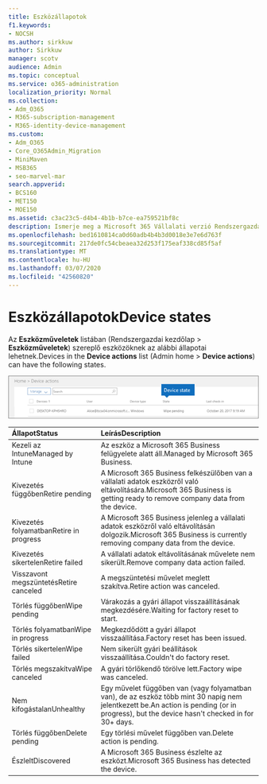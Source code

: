 ```yaml
---
title: Eszközállapotok
f1.keywords:
- NOCSH
ms.author: sirkkuw
author: Sirkkuw
manager: scotv
audience: Admin
ms.topic: conceptual
ms.service: o365-administration
localization_priority: Normal
ms.collection:
- Adm_O365
- M365-subscription-management
- M365-identity-device-management
ms.custom:
- Adm_O365
- Core_O365Admin_Migration
- MiniMaven
- MSB365
- seo-marvel-mar
search.appverid:
- BCS160
- MET150
- MOE150
ms.assetid: c3ac23c5-d4b4-4b1b-b7ce-ea759521bf8c
description: Ismerje meg a Microsoft 365 Vállalati verzió Rendszergazdai kezdőlapjának Eszközműveletek listájában található különböző eszközállapotokat.
ms.openlocfilehash: bed1610814ca0d60adb4b4b3d0018e3e7e6d763f
ms.sourcegitcommit: 217de0fc54cbeaea32d253f175eaf338cd85f5af
ms.translationtype: MT
ms.contentlocale: hu-HU
ms.lasthandoff: 03/07/2020
ms.locfileid: "42560820"
---
```

# <a name="device-states"></a><span data-ttu-id="91203-103">Eszközállapotok</span><span class="sxs-lookup"><span data-stu-id="91203-103">Device states</span></span>

<span data-ttu-id="91203-104">Az **Eszközműveletek** listában (Rendszergazdai kezdőlap \> **Eszközműveletek**) szereplő eszközöknek az alábbi állapotai lehetnek.</span><span class="sxs-lookup"><span data-stu-id="91203-104">Devices in the **Device actions** list (Admin home \> **Device actions**) can have the following states.</span></span>
  
![In the Device actions list, you can see the Devices states.](../media/a621c47e-45d9-4e1a-beb9-c03254d40c1d.png)
  
|<span data-ttu-id="91203-106">**Állapot**</span><span class="sxs-lookup"><span data-stu-id="91203-106">**Status**</span></span>|<span data-ttu-id="91203-107">**Leírás**</span><span class="sxs-lookup"><span data-stu-id="91203-107">**Description**</span></span>|
|:-----|:-----|
|<span data-ttu-id="91203-108">Kezeli az Intune</span><span class="sxs-lookup"><span data-stu-id="91203-108">Managed by Intune</span></span>  <br/> |<span data-ttu-id="91203-109">Az eszköz a Microsoft 365 Business felügyelete alatt áll.</span><span class="sxs-lookup"><span data-stu-id="91203-109">Managed by Microsoft 365 Business.</span></span>  <br/> |
|<span data-ttu-id="91203-110">Kivezetés függőben</span><span class="sxs-lookup"><span data-stu-id="91203-110">Retire pending</span></span>  <br/> |<span data-ttu-id="91203-111">A Microsoft 365 Business felkészülőben van a vállalati adatok eszközről való eltávolítására.</span><span class="sxs-lookup"><span data-stu-id="91203-111">Microsoft 365 Business is getting ready to remove company data from the device.</span></span>  <br/> |
|<span data-ttu-id="91203-112">Kivezetés folyamatban</span><span class="sxs-lookup"><span data-stu-id="91203-112">Retire in progress</span></span>  <br/> |<span data-ttu-id="91203-113">A Microsoft 365 Business jelenleg a vállalati adatok eszközről való eltávolításán dolgozik.</span><span class="sxs-lookup"><span data-stu-id="91203-113">Microsoft 365 Business is currently removing company data from the device.</span></span>  <br/> |
|<span data-ttu-id="91203-114">Kivezetés sikertelen</span><span class="sxs-lookup"><span data-stu-id="91203-114">Retire failed</span></span>  <br/> | <span data-ttu-id="91203-115">A vállalati adatok eltávolításának művelete nem sikerült.</span><span class="sxs-lookup"><span data-stu-id="91203-115">Remove company data action failed.</span></span>  <br/> |
|<span data-ttu-id="91203-116">Visszavont megszüntetés</span><span class="sxs-lookup"><span data-stu-id="91203-116">Retire canceled</span></span>  <br/> |<span data-ttu-id="91203-117">A megszüntetési művelet meglett szakítva.</span><span class="sxs-lookup"><span data-stu-id="91203-117">Retire action was canceled.</span></span>  <br/> |
|<span data-ttu-id="91203-118">Törlés függőben</span><span class="sxs-lookup"><span data-stu-id="91203-118">Wipe pending</span></span>  <br/> |<span data-ttu-id="91203-119">Várakozás a gyári állapot visszaállításának megkezdésére.</span><span class="sxs-lookup"><span data-stu-id="91203-119">Waiting for factory reset to start.</span></span>  <br/> |
|<span data-ttu-id="91203-120">Törlés folyamatban</span><span class="sxs-lookup"><span data-stu-id="91203-120">Wipe in progress</span></span>  <br/> |<span data-ttu-id="91203-121">Megkezdődött a gyári állapot visszaállítása.</span><span class="sxs-lookup"><span data-stu-id="91203-121">Factory reset has been issued.</span></span>  <br/> |
|<span data-ttu-id="91203-122">Törlés sikertelen</span><span class="sxs-lookup"><span data-stu-id="91203-122">Wipe failed</span></span>  <br/> |<span data-ttu-id="91203-123">Nem sikerült gyári beállítások visszaállítása.</span><span class="sxs-lookup"><span data-stu-id="91203-123">Couldn't do factory reset.</span></span>  <br/> |
|<span data-ttu-id="91203-124">Törlés megszakítva</span><span class="sxs-lookup"><span data-stu-id="91203-124">Wipe canceled</span></span>  <br/> |<span data-ttu-id="91203-125">A gyári törlőkendő törölve lett.</span><span class="sxs-lookup"><span data-stu-id="91203-125">Factory wipe was canceled.</span></span>  <br/> |
|<span data-ttu-id="91203-126">Nem kifogástalan</span><span class="sxs-lookup"><span data-stu-id="91203-126">Unhealthy</span></span>  <br/> |<span data-ttu-id="91203-127">Egy művelet függőben van (vagy folyamatban van), de az eszköz több mint 30 napig nem jelentkezett be.</span><span class="sxs-lookup"><span data-stu-id="91203-127">An action is pending (or in progress), but the device hasn't checked in for 30+ days.</span></span>  <br/> |
|<span data-ttu-id="91203-128">Törlés függőben</span><span class="sxs-lookup"><span data-stu-id="91203-128">Delete pending</span></span>  <br/> |<span data-ttu-id="91203-129">Egy törlési művelet függőben van.</span><span class="sxs-lookup"><span data-stu-id="91203-129">Delete action is pending.</span></span>  <br/> |
|<span data-ttu-id="91203-130">Észlelt</span><span class="sxs-lookup"><span data-stu-id="91203-130">Discovered</span></span>  <br/> |<span data-ttu-id="91203-131">A Microsoft 365 Business észlelte az eszközt.</span><span class="sxs-lookup"><span data-stu-id="91203-131">Microsoft 365 Business has detected the device.</span></span>  <br/> |
   
